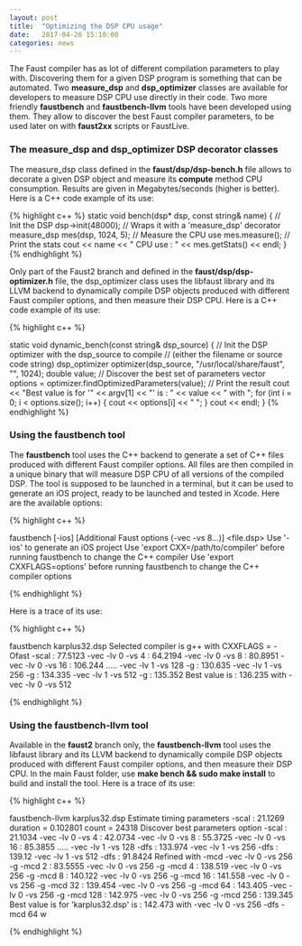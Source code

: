 ```yaml
---
layout: post
title:  "Optimizing the DSP CPU usage"
date:   2017-04-26 15:10:00
categories: news
---
```


The Faust compiler has as lot of different compilation parameters to play with. Discovering them for a given DSP program is something that can be automated. Two **measure_dsp** and **dsp_optimizer** classes are available for developers to measure DSP CPU use directly in their code. Two more friendly **faustbench** and **faustbench-llvm** tools have been developed using them. They allow to discover the best Faust compiler parameters, to be used later on with  **faust2xx** scripts or FaustLive.

### The measure_dsp and dsp_optimizer DSP decorator classes ###

The measure_dsp class defined in the **faust/dsp/dsp-bench.h** file allows to decorate a given DSP object and measure its **compute** method CPU consumption. Results are given in Megabytes/seconds (higher is better). Here is a C++ code example of its use: 

{% highlight c++ %}
static void bench(dsp* dsp, const string& name)
{
    // Init the DSP
    dsp->init(48000);
    // Wraps it with a 'measure_dsp' decorator
    measure_dsp mes(dsp, 1024, 5);
    // Measure the CPU use
    mes.measure();
    // Print the stats
    cout << name << " CPU use : " << mes.getStats() << endl;
}
{% endhighlight %}

Only part of the Faust2 branch and defined in the **faust/dsp/dsp-optimizer.h** file, the dsp_optimizer class uses the libfaust library and its LLVM backend to dynamically compile DSP objects produced with different Faust compiler options, and then measure their DSP CPU. Here is a C++ code example of its use: 

{% highlight c++ %}

static void dynamic_bench(const string& dsp_source)
{
    // Init the DSP optimizer with the dsp_source to compile 
    // (either the filename or source code string)
    dsp_optimizer optimizer(dsp_source, "/usr/local/share/faust", "", 1024);
    double value;
    // Discover the best set of parameters
    vector<string> options = optimizer.findOptimizedParameters(value);
    // Print the result
    cout << "Best value is for '" << argv[1] << "' is : " << value << " with ";
    for (int i = 0; i < options.size(); i++) {
        cout << options[i] << " ";
    }
    cout << endl;
}
{% endhighlight %}

### Using the faustbench tool ###

The **faustbench** tool uses the C++ backend to generate a set of C++ files produced with different Faust compiler options. All files are then compiled in a unique binary that will measure DSP CPU of all versions of the compiled DSP. The tool is supposed to be launched in a terminal, but it can be used to generate an iOS project, ready to be launched and tested in Xcode. Here are the available options:

{% highlight c++ %}

faustbench [-ios] [Additional Faust options (-vec -vs 8...)] <file.dsp>
Use '-ios' to generate an iOS project
Use 'export CXX=/path/to/compiler' before running faustbench to change the C++ compiler
Use 'export CXXFLAGS=options' before running faustbench to change the C++ compiler options

{% endhighlight %}

Here is a trace of its use:

{% highlight c++ %}

faustbench karplus32.dsp 
Selected compiler is g++ with CXXFLAGS = -Ofast
-scal : 77.5123
-vec -lv 0 -vs 4 : 64.2194
-vec -lv 0 -vs 8 : 80.8951
-vec -lv 0 -vs 16 : 106.244
.....
-vec -lv 1 -vs 128 -g : 130.635
-vec -lv 1 -vs 256 -g : 134.335
-vec -lv 1 -vs 512 -g : 135.352
Best value is : 136.235 with -vec -lv 0 -vs 512

{% endhighlight %}

### Using the faustbench-llvm tool ###

Available in the **faust2** branch only, the **faustbench-llvm** tool uses the libfaust library and its LLVM backend to dynamically compile DSP objects produced with different Faust compiler options, and then measure their DSP CPU. In the main Faust folder, use **make bench && sudo make install** to build and install the tool. Here is a trace of its use:

{% highlight c++ %}

faustbench-llvm karplus32.dsp 
Estimate timing parameters
-scal : 21.1269
duration = 0.102801 count = 24318
Discover best parameters option
-scal : 21.1034
-vec -lv 0 -vs 4 : 42.0734
-vec -lv 0 -vs 8 : 55.3725
-vec -lv 0 -vs 16 : 85.3855
.....
-vec -lv 1 -vs 128 -dfs : 133.974
-vec -lv 1 -vs 256 -dfs : 139.12
-vec -lv 1 -vs 512 -dfs : 91.8424
Refined with -mcd
-vec -lv 0 -vs 256 -g -mcd 2 : 83.5555
-vec -lv 0 -vs 256 -g -mcd 4 : 138.519
-vec -lv 0 -vs 256 -g -mcd 8 : 140.122
-vec -lv 0 -vs 256 -g -mcd 16 : 141.558
-vec -lv 0 -vs 256 -g -mcd 32 : 139.454
-vec -lv 0 -vs 256 -g -mcd 64 : 143.405
-vec -lv 0 -vs 256 -g -mcd 128 : 142.975
-vec -lv 0 -vs 256 -g -mcd 256 : 139.345
Best value is for 'karplus32.dsp' is : 142.473 with -vec -lv 0 -vs 256 -dfs -mcd 64 w

{% endhighlight %}

